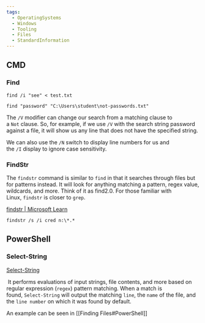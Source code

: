 ```yaml
---
tags:
  - OperatingSystems
  - Windows
  - Tooling
  - Files
  - StandardInformation
---
```


## CMD
### Find 


```cmd-session
find /i "see" < test.txt
```

```cmd-session
find "password" "C:\Users\student\not-passwords.txt" 
```

The `/V` modifier can change our search from a matching clause to a `Not` clause. So, for example, if we use `/V` with the search string password against a file, it will show us any line that does not have the specified string. 

We can also use the `/N` switch to display line numbers for us and the `/I` display to ignore case sensitivity.

### FindStr

The `findstr` command is similar to `find` in that it searches through files but for patterns instead. It will look for anything matching a pattern, regex value, wildcards, and more. Think of it as find2.0. For those familiar with Linux, `findstr` is closer to `grep`.

[findstr | Microsoft Learn](https://learn.microsoft.com/en-us/windows-server/administration/windows-commands/findstr#examples)

```cmd-session
findstr /s /i cred n:\*.*
```

## PowerShell

### Select-String

[Select-String](https://learn.microsoft.com/en-us/powershell/module/microsoft.powershell.utility/select-string?view=powershell-7.2)

 It performs evaluations of input strings, file contents, and more based on regular expression (`regex`) pattern matching. When a match is found, `Select-String` will output the matching `line`, the `name` of the file, and the `line number` on which it was found by default.

An example can be seen in [[Finding Files#PowerShell]]